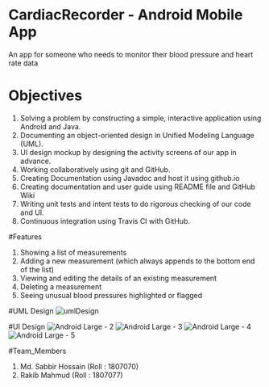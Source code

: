 # CardiacRecorder -  Android Mobile App

An app for someone who needs to monitor their blood pressure and heart rate data

# Objectives

1. Solving a problem by constructing a simple, interactive application using Android and Java.
2. Documenting an object-oriented design in Unified Modeling Language (UML).
3. UI design mockup by designing the activity screens of our app in advance.
4. Working collaboratively using git and GitHub.
5. Creating Documentation using Javadoc and host it using github.io
6. Creating documentation and user guide using README file and GitHub Wiki
7. Writing unit tests and intent tests to do rigorous checking of our code and UI.
8. Continuous integration using Travis CI with GitHub.

#Features
1. Showing a list of measurements
2. Adding a new measurement (which always appends to the bottom end of the list)
3. Viewing and editing the details of an existing measurement
4. Deleting a measurement
5. Seeing unusual blood pressures highlighted or flagged

#UML Design
![umlDesign](https://user-images.githubusercontent.com/50381719/176999368-ab9824dc-5e15-47aa-8762-07a8ed303c07.jpeg)

#UI Design
![Android Large - 2](https://user-images.githubusercontent.com/50381719/176999787-413a2cd8-a188-4bce-b194-5fc907500667.png)
![Android Large - 3](https://user-images.githubusercontent.com/50381719/176999789-cba22173-f08b-4fee-91dc-906f410ae944.png)
![Android Large - 4](https://user-images.githubusercontent.com/50381719/176999790-79b5f63e-6852-4828-9302-cb122ea402bc.png)
![Android Large - 5](https://user-images.githubusercontent.com/50381719/176999829-ee706744-d585-462c-a49f-ee0a80677ff5.png)

#Team_Members
1. Md. Sabbir Hossain (Roll : 1807070)
2. Rakib Mahmud (Roll : 1807077)
